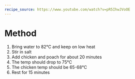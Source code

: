 ```yaml
---
recipe_source: https://www.youtube.com/watch?v=pR5IhwJVoOE
---
```


# Method

1. Bring water to 82℃ and keep on low heat
2. Stir in salt
3. Add chicken and poach for about 20 minutes
4. The temp should drop to 75℃
5. The chicken temp should be 65-68℃
6. Rest for 15 minutes
